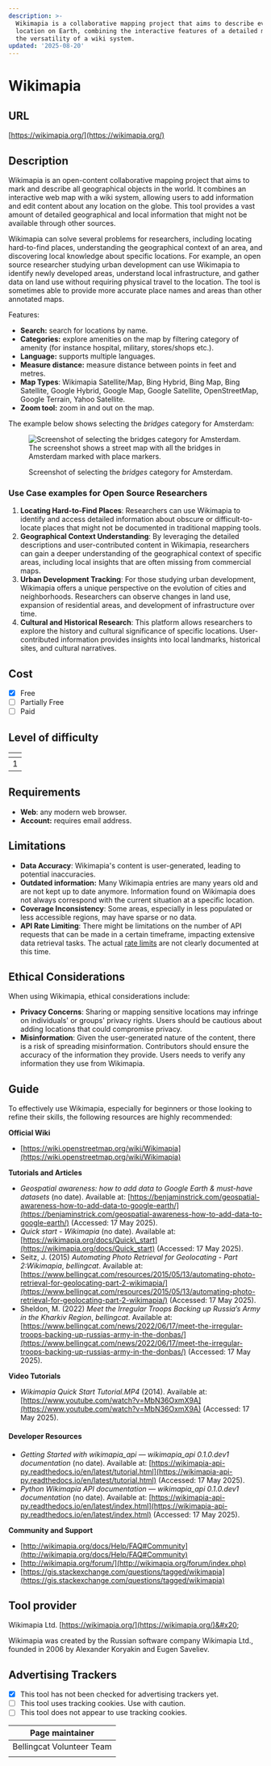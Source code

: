 ```yaml
---
description: >-
  Wikimapia is a collaborative mapping project that aims to describe every
  location on Earth, combining the interactive features of a detailed map with
  the versatility of a wiki system.
updated: '2025-08-20'
---
```


# Wikimapia

## URL

[https://wikimapia.org/](https://wikimapia.org/)

## Description

Wikimapia is an open-content collaborative mapping project that aims to mark and describe all geographical objects in the world. It combines an interactive web map with a wiki system, allowing users to add information and edit content about any location on the globe. This tool provides a vast amount of detailed geographical and local information that might not be available through other sources.

Wikimapia can solve several problems for researchers, including locating hard-to-find places, understanding the geographical context of an area, and discovering local knowledge about specific locations. For example, an open source researcher studying urban development can use Wikimapia to identify newly developed areas, understand local infrastructure, and gather data on land use without requiring physical travel to the location. The tool is sometimes able to provide more accurate place names and areas than other annotated maps.

Features:

* **Search:** search for locations by name.
* **Categories:** explore amenities on the map by filtering category of amenity (for instance hospital, military, stores/shops etc.).
* **Language:** supports multiple languages.
* **Measure distance:** measure distance between points in feet and metres.
* **Map Types**: Wikimapia Satellite/Map, Bing Hybrid, Bing Map, Bing Satellite, Google Hybrid, Google Map, Google Satellite, OpenStreetMap, Google Terrain, Yahoo Satellite.
* **Zoom tool:** zoom in and out on the map.

The example below shows selecting the _bridges_ category for Amsterdam:

<figure><img src=".gitbook/assets/Screenshot 2024-06-23 at 10.24.30 AM.png" alt="Screenshot of selecting the bridges category for Amsterdam. The screenshot shows a street map with all the bridges in Amsterdam marked with place markers."><figcaption><p>Screenshot of selecting the <em>bridges</em> category for Amsterdam.</p></figcaption></figure>

### Use Case examples for Open Source Researchers

1. **Locating Hard-to-Find Places**: Researchers can use Wikimapia to identify and access detailed information about obscure or difficult-to-locate places that might not be documented in traditional mapping tools.
2. **Geographical Context Understanding**: By leveraging the detailed descriptions and user-contributed content in Wikimapia, researchers can gain a deeper understanding of the geographical context of specific areas, including local insights that are often missing from commercial maps.
3. **Urban Development Tracking**: For those studying urban development, Wikimapia offers a unique perspective on the evolution of cities and neighborhoods. Researchers can observe changes in land use, expansion of residential areas, and development of infrastructure over time.
4. **Cultural and Historical Research**: This platform allows researchers to explore the history and cultural significance of specific locations. User-contributed information provides insights into local landmarks, historical sites, and cultural narratives.

## Cost

* [x] Free
* [ ] Partially Free
* [ ] Paid

## Level of difficulty

<table><thead><tr><th data-type="rating" data-max="5"></th></tr></thead><tbody><tr><td>1</td></tr></tbody></table>

## Requirements

* **Web**: any modern web browser.
* **Account:** requires email address.

## Limitations

* **Data Accuracy**: Wikimapia's content is user-generated, leading to potential inaccuracies.
* **Outdated information:** Many Wikimapia entries are many years old and are not kept up to date anymore. Information found on Wikimapia does not always correspond with the current situation at a specific location.
* **Coverage Inconsistency**: Some areas, especially in less populated or less accessible regions, may have sparse or no data.
* **API Rate Limiting**: There might be limitations on the number of API requests that can be made in a certain timeframe, impacting extensive data retrieval tasks. The actual [rate limits](https://api.wikimedia.org/wiki/Rate_limits) are not clearly documented at this time.

## Ethical Considerations

When using Wikimapia, ethical considerations include:

* **Privacy Concerns**: Sharing or mapping sensitive locations may infringe on individuals' or groups' privacy rights. Users should be cautious about adding locations that could compromise privacy.
* **Misinformation**: Given the user-generated nature of the content, there is a risk of spreading misinformation. Contributors should ensure the accuracy of the information they provide. Users needs to verify any information they use from Wikimapia.&#x20;

## Guide

To effectively use Wikimapia, especially for beginners or those looking to refine their skills, the following resources are highly recommended:

**Official Wiki**

* [https://wiki.openstreetmap.org/wiki/Wikimapia](https://wiki.openstreetmap.org/wiki/Wikimapia)

**Tutorials and Articles**

* _Geospatial awareness: how to add data to Google Earth & must-have datasets_ (no date). Available at: [https://benjaminstrick.com/geospatial-awareness-how-to-add-data-to-google-earth/](https://benjaminstrick.com/geospatial-awareness-how-to-add-data-to-google-earth/) (Accessed: 17 May 2025).
* _Quick start - Wikimapia_ (no date). Available at: [https://wikimapia.org/docs/Quick\_start](https://wikimapia.org/docs/Quick_start) (Accessed: 17 May 2025).
* Seitz, J. (2015) _Automating Photo Retrieval for Geolocating - Part 2:Wikimapia_, _bellingcat_. Available at: [https://www.bellingcat.com/resources/2015/05/13/automating-photo-retrieval-for-geolocating-part-2-wikimapia/](https://www.bellingcat.com/resources/2015/05/13/automating-photo-retrieval-for-geolocating-part-2-wikimapia/) (Accessed: 17 May 2025).
* Sheldon, M. (2022) _Meet the Irregular Troops Backing up Russia’s Army in the Kharkiv Region_, _bellingcat_. Available at: [https://www.bellingcat.com/news/2022/06/17/meet-the-irregular-troops-backing-up-russias-army-in-the-donbas/](https://www.bellingcat.com/news/2022/06/17/meet-the-irregular-troops-backing-up-russias-army-in-the-donbas/) (Accessed: 17 May 2025).

**Video Tutorials**

* _Wikimapia Quick Start Tutorial.MP4_ (2014). Available at: [https://www.youtube.com/watch?v=MbN36OxmX9A](https://www.youtube.com/watch?v=MbN36OxmX9A) (Accessed: 17 May 2025).

#### Developer Resources

* _Getting Started with wikimapia\_api — wikimapia\_api 0.1.0.dev1 documentation_ (no date). Available at: [https://wikimapia-api-py.readthedocs.io/en/latest/tutorial.html](https://wikimapia-api-py.readthedocs.io/en/latest/tutorial.html) (Accessed: 17 May 2025).
* _Python Wikimapia API documentation — wikimapia\_api 0.1.0.dev1 documentation_ (no date). Available at: [https://wikimapia-api-py.readthedocs.io/en/latest/index.html](https://wikimapia-api-py.readthedocs.io/en/latest/index.html) (Accessed: 17 May 2025).

**Community and Support**

* [http://wikimapia.org/docs/Help/FAQ#Community](http://wikimapia.org/docs/Help/FAQ#Community)
* [http://wikimapia.org/forum/](http://wikimapia.org/forum/index.php)
* [https://gis.stackexchange.com/questions/tagged/wikimapia](https://gis.stackexchange.com/questions/tagged/wikimapia)

## Tool provider

Wikimapia Ltd. [https://wikimapia.org/](https://wikimapia.org/)&#x20;

Wikimapia was created by the Russian software company Wikimapia Ltd., founded in 2006 by Alexander Koryakin and Eugen Saveliev.

## Advertising Trackers

* [x] This tool has not been checked for advertising trackers yet.
* [ ] This tool uses tracking cookies. Use with caution.
* [ ] This tool does not appear to use tracking cookies.

| Page maintainer           |
| ------------------------- |
| Bellingcat Volunteer Team |
|                           |
